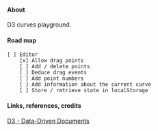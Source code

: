 #### About

D3 curves playground.

#### Road map

    [ ] Editor
        [x] Allow drag points
        [ ] Add / delete points
        [ ] Deduce drag events
        [ ] Add point numbers
        [ ] Add information about the current curve
        [ ] Store / retrieve state in localStorage

#### Links, references, credits

[D3 - Data-Driven Documents](https://github.com/d3/d3/wiki)
